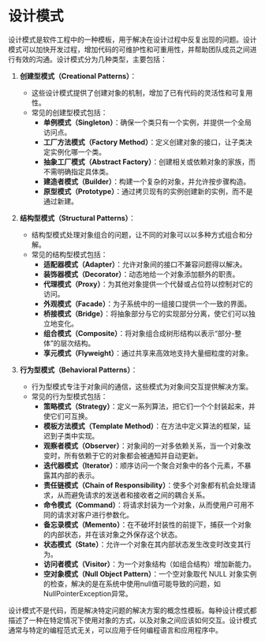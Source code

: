 # 设计模式

设计模式是软件工程中的一种模板，用于解决在设计过程中反复出现的问题。设计模式可以加快开发过程，增加代码的可维护性和可重用性，并帮助团队成员之间进行有效的沟通。设计模式分为几种类型，主要包括：

1. **创建型模式（Creational Patterns）**：
   - 这些设计模式提供了创建对象的机制，增加了已有代码的灵活性和可复用性。
   - 常见的创建型模式包括：
     - **单例模式（Singleton）**：确保一个类只有一个实例，并提供一个全局访问点。
     - **工厂方法模式（Factory Method）**：定义创建对象的接口，让子类决定实例化哪一个类。
     - **抽象工厂模式（Abstract Factory）**：创建相关或依赖对象的家族，而不需明确指定具体类。
     - **建造者模式（Builder）**：构建一个复杂的对象，并允许按步骤构造。
     - **原型模式（Prototype）**：通过拷贝现有的实例创建新的实例，而不是通过新建。

2. **结构型模式（Structural Patterns）**：
   - 结构型模式处理对象组合的问题，让不同的对象可以以多种方式组合和分解。
   - 常见的结构型模式包括：
     - **适配器模式（Adapter）**：允许对象间的接口不兼容问题得以解决。
     - **装饰器模式（Decorator）**：动态地给一个对象添加额外的职责。
     - **代理模式（Proxy）**：为其他对象提供一个代替或占位符以控制对它的访问。
     - **外观模式（Facade）**：为子系统中的一组接口提供一个一致的界面。
     - **桥接模式（Bridge）**：将抽象部分与它的实现部分分离，使它们可以独立地变化。
     - **组合模式（Composite）**：将对象组合成树形结构以表示“部分-整体”的层次结构。
     - **享元模式（Flyweight）**：通过共享来高效地支持大量细粒度的对象。

3. **行为型模式（Behavioral Patterns）**：
   - 行为型模式专注于对象间的通信，这些模式为对象间交互提供解决方案。
   - 常见的行为型模式包括：
     - **策略模式（Strategy）**：定义一系列算法，把它们一个个封装起来，并使它们可互换。
     - **模板方法模式（Template Method）**：在方法中定义算法的框架，延迟到子类中实现。
     - **观察者模式（Observer）**：对象间的一对多依赖关系，当一个对象改变时，所有依赖于它的对象都会被通知并自动更新。
     - **迭代器模式（Iterator）**：顺序访问一个聚合对象中的各个元素，不暴露其内部的表示。
     - **责任链模式（Chain of Responsibility）**：使多个对象都有机会处理请求，从而避免请求的发送者和接收者之间的耦合关系。
     - **命令模式（Command）**：将请求封装为一个对象，从而使用户可用不同的请求对客户进行参数化。
     - **备忘录模式（Memento）**：在不破坏封装性的前提下，捕获一个对象的内部状态，并在该对象之外保存这个状态。
     - **状态模式（State）**：允许一个对象在其内部状态发生改变时改变其行为。
     - **访问者模式（Visitor）**：为一个对象结构（如组合结构）增加新能力。
     - **空对象模式（Null Object Pattern）**：一个空对象取代 NULL 对象实例的检查，解决的是在系统中使用null值可能导致的问题，如NullPointerException异常。

设计模式不是代码，而是解决特定问题的解决方案的概念性模板。每种设计模式都描述了一种在特定情况下使用对象的方式，以及对象之间应该如何交互。设计模式通常与特定的编程范式无关，可以应用于任何编程语言和应用程序中。

